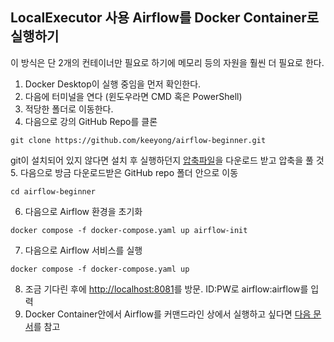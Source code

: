 ## LocalExecutor 사용 Airflow를 Docker Container로 실행하기

이 방식은 단 2개의 컨테이너만 필요로 하기에 메모리 등의 자원을 훨씬 더 필요로 한다. 

1. Docker Desktop이 실행 중임을 먼저 확인한다.
2. 다음에 터미널을 연다 (윈도우라면 CMD 혹은 PowerShell)
3. 적당한 폴더로 이동한다.
4. 다음으로 강의 GitHub Repo를 클론
``` 
git clone https://github.com/keeyong/airflow-beginner.git
```
git이 설치되어 있지 않다면 설치 후 실행하던지 [압축파일](https://github.com/keeyong/airflow-beginner/archive/refs/heads/main.zip)을 다운로드 받고 압축을 풀 것
5. 다음으로 방금 다운로드받은 GitHub repo 폴더 안으로 이동
```
cd airflow-beginner
```
6. 다음으로 Airflow 환경을 초기화
```
docker compose -f docker-compose.yaml up airflow-init
```
7. 다음으로 Airflow 서비스를 실행
```
docker compose -f docker-compose.yaml up
```
8. 조금 기다린 후에 [http://localhost:8081](http://localhost:8081)를 방문. ID:PW로 airflow:airflow를 입력
9. Docker Container안에서 Airflow를 커맨드라인 상에서 실행하고 싶다면 [다음 문서](https://github.com/keeyong/airflow-beginner/blob/main/How-to-run-a-DAG-inside-Docker-Container.md)를 참고

